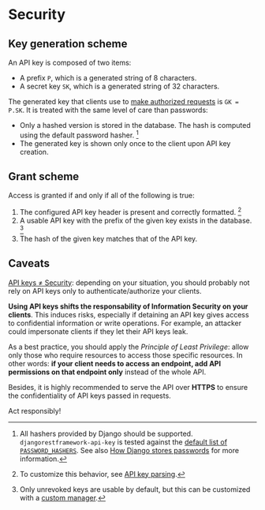 # Security

## Key generation scheme

An API key is composed of two items:

- A prefix `P`, which is a generated string of 8 characters.
- A secret key `SK`, which is a generated string of 32 characters.

The generated key that clients use to [make authorized requests](#making-authorized-requests) is `GK = P.SK`. It is treated with the same level of care than passwords:

- Only a hashed version is stored in the database. The hash is computed using the default password hasher. [^1]
- The generated key is shown only once to the client upon API key creation.

[^1]: All hashers provided by Django should be supported. `djangorestframework-api-key` is tested against the [default list of `PASSWORD_HASHERS`](https://docs.djangoproject.com/en/2.2/ref/settings/#std:setting-PASSWORD_HASHERS). See also [How Django stores passwords](https://docs.djangoproject.com/en/2.2/topics/auth/passwords/#how-django-stores-passwords) for more information.

## Grant scheme

Access is granted if and only if all of the following is true:

1. The configured API key header is present and correctly formatted. [^3]
2. A usable API key with the prefix of the given key exists in the database. [^4]
3. The hash of the given key matches that of the API key.

[^3]: To customize this behavior, see [API key parsing](guide.md#api-key-parsing).
[^4]: Only unrevoked keys are usable by default, but this can be customized with a [custom manager](guide.md#managers).

## Caveats

[API keys ≠ Security](https://nordicapis.com/why-api-keys-are-not-enough/): depending on your situation, you should probably not rely on API keys only to authenticate/authorize your clients.

**Using API keys shifts the responsability of Information Security on your clients**. This induces risks, especially if detaining an API key gives access to confidential information or write operations. For example, an attacker could impersonate clients if they let their API keys leak.

As a best practice, you should apply the _Principle of Least Privilege_: allow only those who require resources to access those specific resources. In other words: **if your client needs to access an endpoint, add API permissions on that endpoint only** instead of the whole API.

Besides, it is highly recommended to serve the API over **HTTPS** to ensure the confidentiality of API keys passed in requests.

Act responsibly!
